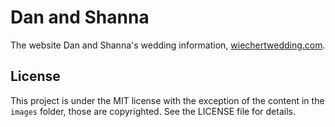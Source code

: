 # Dan and Shanna

The website Dan and Shanna's wedding information, [wiechertwedding.com](http://www.wiechertwedding.com/).

## License

This project is under the MIT license with the exception of the content in
the `images` folder, those are copyrighted. See the LICENSE file for details.
